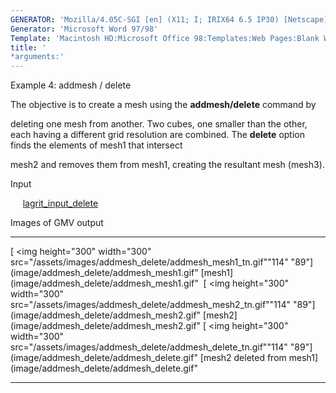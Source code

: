 ```yaml
---
GENERATOR: 'Mozilla/4.05C-SGI [en] (X11; I; IRIX64 6.5 IP30) [Netscape]'
Generator: 'Microsoft Word 97/98'
Template: 'Macintosh HD:Microsoft Office 98:Templates:Web Pages:Blank Web Page'
title: '
*arguments:'
---
```


 Example 4: addmesh / delete

  The objective is to create a mesh using the **addmesh/delete**
  command by

  deleting one mesh from another.
  Two cubes, one smaller than the other, each having a different grid
  resolution are combined. The **delete** option finds the elements of
  mesh1 that intersect

  mesh2 and removes them from mesh1, creating the resultant mesh
  (mesh3).

 Input

      [lagrit\_input\_delete](../lagrit_input_delete)

 Images of GMV output

   -------------------------------------------------------------------------------------------------------------------------------------------------------------------- ------------------------------------------------------------------------------------------------------------------------------------------------------------------- ------------------------------------------------------------------------------------------------------------------------------------------------------------------------------------------
   [
<img height="300" width="300" src="/assets/images/addmesh_delete/addmesh_mesh1_tn.gif""114" "89"](image/addmesh_delete/addmesh_mesh1.gif" [mesh1](image/addmesh_delete/addmesh_mesh1.gif"    [
<img height="300" width="300" src="/assets/images/addmesh_delete/addmesh_mesh2_tn.gif""114" "89"](image/addmesh_delete/addmesh_mesh2.gif" [mesh2](image/addmesh_delete/addmesh_mesh2.gif"   [
<img height="300" width="300" src="/assets/images/addmesh_delete/addmesh_delete_tn.gif""114" "89"](image/addmesh_delete/addmesh_delete.gif" [mesh2 deleted from mesh1](image/addmesh_delete/addmesh_delete.gif" 
   -------------------------------------------------------------------------------------------------------------------------------------------------------------------- ------------------------------------------------------------------------------------------------------------------------------------------------------------------- ------------------------------------------------------------------------------------------------------------------------------------------------------------------------------------------

  


